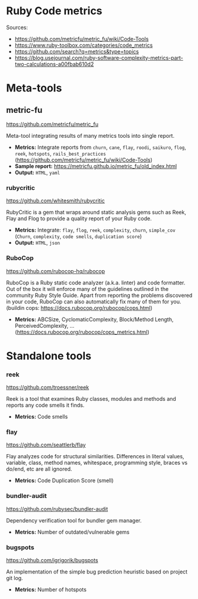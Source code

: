 # Ruby Code metrics #

Sources:
- https://github.com/metricfu/metric_fu/wiki/Code-Tools
- https://www.ruby-toolbox.com/categories/code_metrics
- https://github.com/search?q=metrics&type=topics
- https://blog.usejournal.com/ruby-software-complexity-metrics-part-two-calculations-a00fbab610d2

# Meta-tools #

## metric-fu ##
https://github.com/metricfu/metric_fu

Meta-tool integrating results of many metrics tools into single report.

- **Metrics:** Integrate reports from `churn`, `cane`, `flay`, `roodi`, `saikuro`, `flog`, `reek`, `hotspots`, `rails_best_practices` (https://github.com/metricfu/metric_fu/wiki/Code-Tools)
- **Sample report:** https://metricfu.github.io/metric_fu/old_index.html
- **Output:** `HTML`, `yaml`


### rubycritic ###
https://github.com/whitesmith/rubycritic

RubyCritic is a gem that wraps around static analysis gems such as Reek, Flay and Flog to provide a quality report of your Ruby code.

- **Metrics:** Integrate: `flay`, `flog`, `reek`, `complexity`, `churn`, `simple_cov` (`Churn`, `complexity`, `code smells`, `duplication score`) 
- **Output:** `HTML`, `json`

### RuboCop ###
https://github.com/rubocop-hq/rubocop

RuboCop is a Ruby static code analyzer (a.k.a. linter) and code formatter. Out of the box it will enforce many of the guidelines outlined in
the community Ruby Style Guide. Apart from reporting the problems discovered in your code, RuboCop can also automatically fix many of them for you.
(buildin cops: https://docs.rubocop.org/rubocop/cops.html)

- **Metrics:** ABCSize, CyclomaticComplexity, Block/Method Length, PerceivedComplexity, ... (https://docs.rubocop.org/rubocop/cops_metrics.html)


# Standalone tools #

### reek ###
https://github.com/troessner/reek

Reek is a tool that examines Ruby classes, modules and methods and reports any code smells it finds.

- **Metrics:** Code smells 


### flay ###
https://github.com/seattlerb/flay

Flay analyzes code for structural similarities. Differences in literal values, variable, class, method names, whitespace,
programming style, braces vs do/end, etc are all ignored.

- **Metrics:** Code Duplication Score (smell)


### bundler-audit ###
https://github.com/rubysec/bundler-audit

Dependency verification tool for bundler gem manager.

- **Metrics:** Number of outdated/vulnerable gems

### bugspots ###
https://github.com/igrigorik/bugspots

An implementation of the simple bug prediction heuristic based on project git log.

- **Metrics:** Number of hotspots
